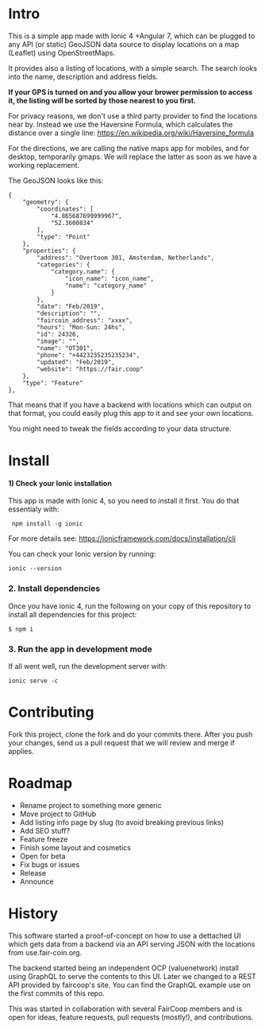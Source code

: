 
# Intro

This is a simple app made with Ionic 4 +Angular 7, which can be plugged to any API (or static) GeoJSON data source to display locations on a map (Leaflet) using OpenStreetMaps.

It provides also a listing of locations, with a simple search. The search looks into the name, description and address fields.

**If your GPS is turned on and you allow your brower permission to access it, the listing will be sorted by those nearest to you first.**

For privacy reasons, we don't use a third party provider to find the locations near by. Instead we use the Haversine Formula, which calculates the distance over a single line: https://en.wikipedia.org/wiki/Haversine_formula

For the directions, we are calling the native maps app for mobiles, and for desktop, temporarily gmaps. We will replace the latter as soon as we have a working replacement.

The GeoJSON looks like this:
```
{
    "geometry": {
        "coordinates": [
            "4.865687699999967",
            "52.3600834"
        ],
        "type": "Point"
    },
    "properties": {
        "address": "Overtoom 301, Amsterdam, Netherlands",
        "categories": {
            "category.name": {
                "icon_name": "icon_name",
                "name": "category_name"
            }
        },
        "date": "Feb/2019",
        "description": "",
        "faircoin_address": "xxxx",
        "hours": "Mon-Sun: 24hs",
        "id": 24326,
        "image": "",
        "name": "OT301",
        "phone": "+4423235235235234",
        "updated": "Feb/2019",
        "website": "https://fair.coop"
    },
    "type": "Feature"
},

```

That means that if you have a backend with locations which can output on that format, you could easily plug this app to it and see your own locations.

You might need to tweak the fields according to your data structure.


# Install

#### 1) Check your Ionic installation

This app is made with Ionic 4, so you need to install it first.
You do that essentialy with:
```
 npm install -g ionic
```
For more details see: https://ionicframework.com/docs/installation/cli

You can check your Ionic version by running:
```
ionic --version
```

### 2. Install dependencies

Once you have ionic 4, run the following on your copy of this repository to install all dependencies for this project:

```
$ npm i
```
### 3. Run the app in development mode

If all went well, run the development server with:
```
ionic serve -c
```
# Contributing

Fork this project, clone the fork and do your commits there.
After you push your changes, send us a pull request that we will review and merge if applies.

# Roadmap

* Rename project to something more generic
* Move project to GitHub
* Add listing info page by slug (to avoid breaking previous links)
* Add SEO stuff?
* Feature freeze
* Finish some layout and cosmetics
* Open for beta
* Fix bugs or issues
* Release
* Announce


# History

This software started a proof-of-concept on how to use a dettached UI which gets data from a backend via an API serving JSON with the locations from use.fair-coin.org.

The backend started being an independent OCP (valuenetwork) install using GraphQL to serve the contents to this UI. Later we changed to a REST API provided by faircoop's site. You can find the GraphQL example use on the first commits of this repo.

This was started in collaboration with several FairCoop members and is open for ideas, feature requests, pull requests (mostly!), and contributions.
